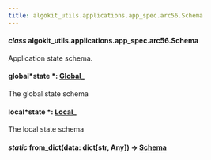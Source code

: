 ```yaml
---
title: algokit_utils.applications.app_spec.arc56.Schema
---
```


#### _class_ algokit_utils.applications.app_spec.arc56.Schema

Application state schema.

#### global*state *: [Global](/reference/algokit-utils-py/api/Global#algokit_utils.applications.app_spec.arc56.Global)\_

The global state schema

#### local*state *: [Local](/reference/algokit-utils-py/api/Local#algokit_utils.applications.app_spec.arc56.Local)\_

The local state schema

#### _static_ from_dict(data: dict[str, Any]) → [Schema](#algokit_utils.applications.app_spec.arc56.Schema)
